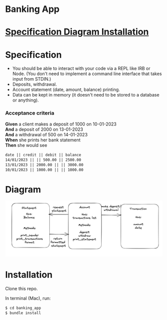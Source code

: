 <h1> Banking App <h1>

<a href='https://github.com/kwatts949/banking_app/blob/main/README.md#Specification'> Specification </a>
<a href='https://github.com/kwatts949/banking_app/blob/main/README.md#Diagram'> Diagram </a>
<a href='https://github.com/kwatts949/banking_app/blob/main/README.md#Installation'> Installation </a>


# Specification

* You should be able to interact with your code via a REPL like IRB or Node.  (You don't need to implement a command line interface that takes input from STDIN.)
* Deposits, withdrawal.
* Account statement (date, amount, balance) printing.
* Data can be kept in memory (it doesn't need to be stored to a database or anything).

### Acceptance criteria

**Given** a client makes a deposit of 1000 on 10-01-2023  
**And** a deposit of 2000 on 13-01-2023  
**And** a withdrawal of 500 on 14-01-2023  
**When** she prints her bank statement  
**Then** she would see

```
date || credit || debit || balance
14/01/2023 || || 500.00 || 2500.00
13/01/2023 || 2000.00 || || 3000.00
10/01/2023 || 1000.00 || || 1000.00
```
# Diagram
![diagram of class system](/resources/bank_app_diagram.png "Diagram of classes")

# Installation

Clone this repo.

In terminal (Mac), run:
```
$ cd banking_app
$ bundle install
```

